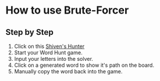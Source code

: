 # How to use Brute-Forcer
## Step by Step
1. Click on this [Shiven's Hunter](https://shivenpatel399.github.io/WordSniper/)
2. Start your Word Hunt game.
2. Input your letters into the solver.
3. Click on a generated word to show it's path on the board.
3. Manually copy the word back into the game.
